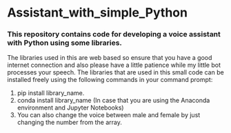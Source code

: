 # Assistant_with_simple_Python

### This repository contains code for developing a voice assistant with Python using some libraries.

The libraries used in this are web based so ensure that you have a good internet connection and also please have a little patience while my little bot processes your speech. The libraries that are used in this small code can be installed freely using the following commands in your command prompt:

1. pip install library_name.
2. conda install library_name  (In case that you are using the Anaconda environment and Jupyter Notebooks)
3. You can also change the voice between male and female by just changing the number from the array.
